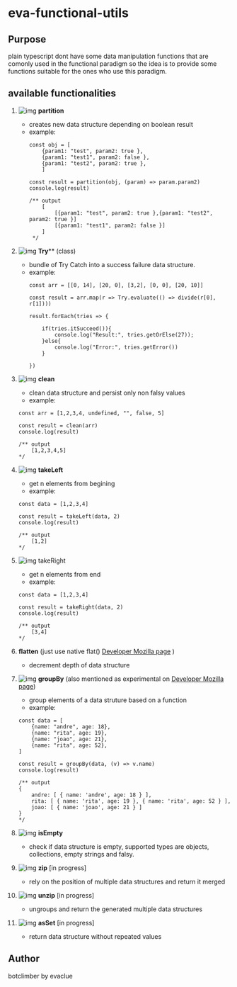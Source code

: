 # eva-functional-utils

## Purpose
plain typescript dont have some data manipulation functions that are comonly used in the functional paradigm so the idea is to provide some functions suitable for the ones who use this paradigm.

## available functionalities
1. ![img](https://p1.hiclipart.com/preview/198/417/113/simply-styled-icon-set-731-icons-free-security-approved-green-check-signage-illustration-png-clipart.jpg) **partition**
    - creates new data structure depending on boolean result
    - example:
        ```
        const obj = [
            {param1: "test", param2: true },
            {param1: "test1", param2: false },
            {param1: "test2", param2: true },
            ]

        const result = partition(obj, (param) => param.param2)
        console.log(result)
        
        /** output
            [
                [{param1: "test", param2: true },{param1: "test2", param2: true }]
                [{param1: "test1", param2: false }]
            ]
         */
        ```

2. ![img](https://p1.hiclipart.com/preview/198/417/113/simply-styled-icon-set-731-icons-free-security-approved-green-check-signage-illustration-png-clipart.jpg)  **Try**** (class)
    - bundle of Try Catch into a success failure data structure.
    - example:
        ```
        const arr = [[0, 14], [20, 0], [3,2], [0, 0], [20, 10]]

        const result = arr.map(r => Try.evaluate(() => divide(r[0], r[1])))

        result.forEach(tries => {

            if(tries.itSucceed()){
                console.log("Result:", tries.getOrElse(27));
            }else{
                console.log("Error:", tries.getError())
            }

        })
        ```

3. ![img](https://p1.hiclipart.com/preview/198/417/113/simply-styled-icon-set-731-icons-free-security-approved-green-check-signage-illustration-png-clipart.jpg)  **clean**
    - clean data structure and persist only non falsy values
    - example:
    ```
    const arr = [1,2,3,4, undefined, "", false, 5]

    const result = clean(arr)
    console.log(result)

    /** output
        [1,2,3,4,5]
    */
    ```

4. ![img](https://p1.hiclipart.com/preview/198/417/113/simply-styled-icon-set-731-icons-free-security-approved-green-check-signage-illustration-png-clipart.jpg)  **takeLeft**
    - get n elements from begining
    - example:
    ```
    const data = [1,2,3,4]

    const result = takeLeft(data, 2)
    console.log(result)

    /** output
        [1,2]
    */
    ```

5. ![img](https://p1.hiclipart.com/preview/198/417/113/simply-styled-icon-set-731-icons-free-security-approved-green-check-signage-illustration-png-clipart.jpg)  takeRight
    - get n elements from end
    - example:
    ```
    const data = [1,2,3,4]

    const result = takeRight(data, 2)
    console.log(result)

    /** output
        [3,4]
    */
    ```   

6. **flatten** (just use native flat() [Developer Mozilla page](https://developer.mozilla.org/en-US/docs/Web/JavaScript/Reference/Global_Objects/Array/flat) )
    - decrement depth of data structure

7. ![img](https://p1.hiclipart.com/preview/198/417/113/simply-styled-icon-set-731-icons-free-security-approved-green-check-signage-illustration-png-clipart.jpg)  **groupBy** (also mentioned as experimental on [Developer Mozilla page](https://developer.mozilla.org/en-US/docs/Web/JavaScript/Reference/Global_Objects/Object/groupBy))
    - group elements of a data struture based on a function
    - example:
    ```
    const data = [
        {name: "andre", age: 18},
        {name: "rita", age: 19},
        {name: "joao", age: 21},
        {name: "rita", age: 52},
    ]

    const result = groupBy(data, (v) => v.name)
    console.log(result)

    /** output
    {
        andre: [ { name: 'andre', age: 18 } ],
        rita: [ { name: 'rita', age: 19 }, { name: 'rita', age: 52 } ],
        joao: [ { name: 'joao', age: 21 } ]
    }
    */
    ```

8. ![img](https://p1.hiclipart.com/preview/198/417/113/simply-styled-icon-set-731-icons-free-security-approved-green-check-signage-illustration-png-clipart.jpg)  **isEmpty**
    - check if data structure is empty, supported types are objects, collections, empty strings and falsy.

9. ![img](https://icon-library.com/images/red-cross-icon-png/red-cross-icon-png-22.jpg) **zip** [in progress]
    - rely on the position of multiple data structures and return it merged

10. ![img](https://icon-library.com/images/red-cross-icon-png/red-cross-icon-png-22.jpg) **unzip** [in progress]
    - ungroups and return the generated multiple data structures

11. ![img](https://icon-library.com/images/red-cross-icon-png/red-cross-icon-png-22.jpg) **asSet** [in progress]
    - return data structure without repeated values

## Author
botclimber by evaclue